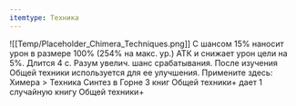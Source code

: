 ```yaml
---
itemtype: Техника
---
```

![[Temp/Placeholder_Chimera_Techniques.png]]
С шансом 15% наносит урон в размере 100% (254% на макс. ур.) АТК и снижает урон цели на 5%. Длится 4 с. Разум увелич. шанс срабатывания. После изучения Общей техники используется для ее улучшения. Примените здесь: Химера > Техника Синтез в Горне 3 книг Общей техники+ дает 1 случайную книгу Общей техники+
